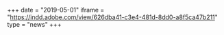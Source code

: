 +++
date = "2019-05-01"
iframe = "https://indd.adobe.com/view/626dba41-c3e4-481d-8dd0-a8f5ca47b211"
type = "news"
+++
